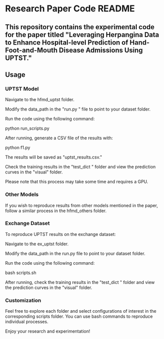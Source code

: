# Research Paper Code README
## This repository contains the experimental code for the paper titled "Leveraging Herpangina Data to Enhance Hospital-level Prediction of Hand-Foot-and-Mouth Disease Admissions Using UPTST."

## Usage
### UPTST Model
Navigate to the hfmd_uptst folder.

Modify the data_path in the "run.py " file to point to your dataset folder.

Run the code using the following command:

python run_scripts.py

After running, generate a CSV file of the results with:

python f1.py

The results will be saved as "uptst_results.csv."

Check the training results in the "test_dict " folder and view the prediction curves in the "visual" folder.

Please note that this process may take some time and requires a GPU.

### Other Models
If you wish to reproduce results from other models mentioned in the paper, follow a similar process in the hfmd_others folder.

### Exchange Dataset
To reproduce UPTST results on the exchange dataset:

Navigate to the ex_uptst folder.

Modify the data_path in the run.py file to point to your dataset folder.

Run the code using the following command:

bash scripts.sh

After running, check the training results in the "test_dict " folder and view the prediction curves in the "visual" folder.

### Customization
Feel free to explore each folder and select configurations of interest in the corresponding scripts folder. You can use bash commands to reproduce individual processes.

Enjoy your research and experimentation!